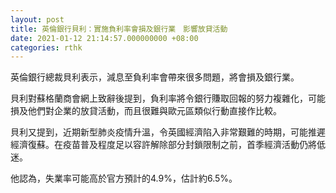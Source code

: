 ```yaml
---
layout: post
title: 英倫銀行貝利：實施負利率會損及銀行業　影響放貸活動
date: 2021-01-12 21:14:57.000000000 +08:00
categories: rthk
---
```


英倫銀行總裁貝利表示，減息至負利率會帶來很多問題，將會損及銀行業。

貝利對蘇格蘭商會網上致辭後提到，負利率將令銀行賺取回報的努力複雜化，可能損及他們對企業的放貸活動，而且很難與歐元區類似行動直接作比較。

貝利又提到，近期新型肺炎疫情升溫，令英國經濟陷入非常艱難的時期，可能推遲經濟復蘇。在疫苗普及程度足以容許解除部分封鎖限制之前，首季經濟活動仍將低迷。

他認為，失業率可能高於官方預計的4.9%，估計約6.5%。

